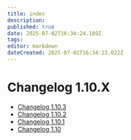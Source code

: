 ```yaml
---
title: index
description: 
published: true
date: 2025-07-02T16:34:24.189Z
tags: 
editor: markdown
dateCreated: 2025-07-02T16:34:22.022Z
---
```


# Changelog 1.10.X

*   [Changelog 1.10.3](changelog-1.10.3.md)
*   [Changelog 1.10.2](changelog-1.10.2.md)
*   [Changelog 1.10.1](changelog-1.10.1.md)
*   [Changelog 1.10](changelog-1.10.md)
